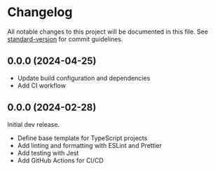 # Changelog

All notable changes to this project will be documented in this file.
See [standard-version](https://github.com/conventional-changelog/standard-version)
for commit guidelines.

## 0.0.0 (2024-04-25)

- Update build configuration and dependencies
- Add CI workflow

## 0.0.0 (2024-02-28)

Initial dev release.

- Define base template for TypeScript projects
- Add linting and formatting with ESLint and Prettier
- Add testing with Jest
- Add GitHub Actions for CI/CD
